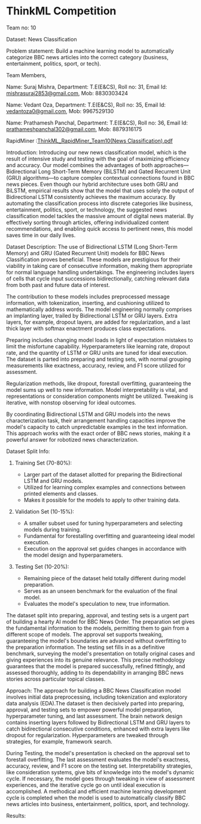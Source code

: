 # ThinkML Competition

Team no: 10


Dataset: News Classification

Problem statement: Build a machine learning model to automatically categorize BBC news articles into the correct category (business, entertainment, politics, sport, or tech).


Team Members,

Name: Suraj Mishra,
Department: T.E(E&CS),
Roll no: 31,
Email Id: mishrasuraj2853@gmail.com,
Mob: 8830303424

Name: Vedant Oza,
Department: T.E(E&CS),
Roll no: 35,
Email Id: vedantoza0@gmail.com,
Mob: 9967529130

Name: Prathamesh Panchal,
Department: T.E(E&CS),
Roll no: 36,
Email Id: prathameshpanchal302@gmail.com,
Mob: 8879316175

RapidMiner :[ThinkML_RapidMiner_Team10(News Classification).pdf](https://github.com/VedantOza11/BBC-NEWS/files/14232295/ThinkML_RapidMiner_Team10.News.Classification.pdf)


Introduction:
Introducing our new news classification model, which is the result of intensive study and testing with the goal of maximizing efficiency and accuracy. Our model combines the advantages of both approaches—Bidirectional Long Short-Term Memory (BiLSTM) and Gated Recurrent Unit (GRU) algorithms—to capture complex contextual connections found in BBC news pieces. Even though our hybrid architecture uses both GRU and BiLSTM, empirical results show that the model that uses solely the output of Bidirectional LSTM consistently achieves the maximum accuracy. By automating the classification process into discrete categories like business, entertainment, politics, sport, or technology, the suggested news classification model tackles the massive amount of digital news material. By effectively sorting through articles, offering individualized content recommendations, and enabling quick access to pertinent news, this model saves time in our daily lives.

Dataset Description:
The use of Bidirectional LSTM (Long Short-Term Memory) and GRU (Gated Recurrent Unit) models for BBC News Classification proves beneficial. These models are prestigious for their viability in taking care of consecutive information, making them appropriate for normal language handling undertakings. The engineering includes layers of cells that cycle input successions bidirectionally, catching relevant data from both past and future data of interest.

The contribution to these models includes preprocessed message information, with tokenization, inserting, and cushioning utilized to mathematically address words. The model engineering normally comprises an implanting layer, trailed by Bidirectional LSTM or GRU layers. Extra layers, for example, dropout layers, are added for regularization, and a last thick layer with softmax enactment produces class expectations.

Preparing includes changing model loads in light of expectation mistakes to limit the misfortune capability. Hyperparameters like learning rate, dropout rate, and the quantity of LSTM or GRU units are tuned for ideal execution. The dataset is parted into preparing and testing sets, with normal grouping measurements like exactness, accuracy, review, and F1 score utilized for assessment.

Regularization methods, like dropout, forestall overfitting, guaranteeing the model sums up well to new information. Model interpretability is vital, and representations or consideration components might be utilized. Tweaking is iterative, with nonstop observing for ideal outcomes.

By coordinating Bidirectional LSTM and GRU models into the news characterization task, their arrangement handling capacities improve the model's capacity to catch unpredictable examples in the text information. This approach works with the exact order of BBC news stories, making it a powerful answer for robotized news characterization.

Dataset Split Info:
1. Training Set (70-80%):
   - Larger part of the dataset allotted for preparing the Bidirectional LSTM and GRU models.
   - Utilized for learning complex examples and connections between printed elements and classes.
   - Makes it possible for the models to apply to other training data.

2. Validation Set (10-15%):
   - A smaller subset used for tuning hyperparameters and selecting models during training.
   - Fundamental for forestalling overfitting and guaranteeing ideal model execution.
   - Execution on the approval set guides changes in accordance with the model design and hyperparameters.

3. Testing Set (10-20%):
   - Remaining piece of the dataset held totally different during model preparation.
   - Serves as an unseen benchmark for the evaluation of the final model.
   - Evaluates the model's speculation to new, true information.

The dataset split into preparing, approval, and testing sets is a urgent part of building a hearty AI model for BBC News Order. The preparation set gives the fundamental information to the models, permitting them to gain from a different scope of models. The approval set supports tweaking, guaranteeing the model's boundaries are advanced without overfitting to the preparation information. The testing set fills in as a definitive benchmark, surveying the model's presentation on totally original cases and giving experiences into its genuine relevance. This precise methodology guarantees that the model is prepared successfully, refined fittingly, and assessed thoroughly, adding to its dependability in arranging BBC news stories across particular topical classes.

Approach:
The approach for building a BBC News Classification model involves initial data preprocessing, including tokenization and exploratory data analysis (EDA).The dataset is then decisively parted into preparing, approval, and testing sets to empower powerful model preparation, hyperparameter tuning, and last assessment. The brain network design contains inserting layers followed by Bidirectional LSTM and GRU layers to catch bidirectional consecutive conditions, enhanced with extra layers like dropout for regularization. Hyperparameters are tweaked through strategies, for example, framework search.

During Testing, the model's presentation is checked on the approval set to forestall overfitting. The last assessment evaluates the model's exactness, accuracy, review, and F1 score on the testing set. Interpretability strategies, like consideration systems, give bits of knowledge into the model's dynamic cycle. If necessary, the model goes through tweaking in view of assessment experiences, and the iterative cycle go on until ideal execution is accomplished. A methodical and efficient machine learning development cycle is completed when the model is used to automatically classify BBC news articles into business, entertainment, politics, sport, and technology.

Results:

